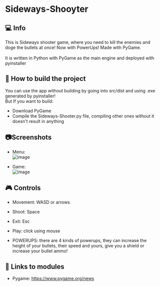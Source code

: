 # Sideways-Shooyter
## :computer: Info
This is Sideways shooter game, where you need to kill the enemies and doge the bullets at once! Now with PowerUps! Made with PyGame.<br><br>
It is written in Python with PyGame as the main engine and deployed with pyinstaller<br>

## :hammer: How to build the project
You can use the app without building by going into src/dist and using .exe generated by pyinstaller!<br>
But If you want to build:
- Download PyGame
- Compile the Sideways-Shooter.py file, compiling other ones without it doesn't result in anything

## :camera:Screenshots
- Menu:<br>![image](https://github.com/BudzioT/Sideways-Shooter/assets/145849460/9a7e8ab0-57d4-4aac-a8e7-1cc105ccdced)

- Game:<br>![image](https://github.com/BudzioT/Sideways-Shooter/assets/145849460/a3b77bf2-f639-4b35-ae55-0cf7fb230b78)


## :video_game: Controls
- Movement: WASD or arrows
- Shoot: Space
- Exit: Esc
- Play: click using mouse

- POWERUPS: there are 4 kinds of powerups, they can increase the height of your bullets, their speed and yours, give you a shield or increase your bullet ammo!

## :page_facing_up: Links to modules
- Pygame: https://www.pygame.org/news
